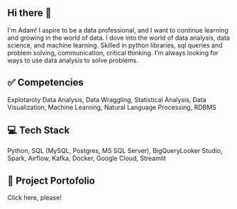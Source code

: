 ## Hi there 👋

I'm Adam! I aspire to be a data professional, and I want to continue learning and growing in the world of data. I dove into the world of data analysis, data science, and machine learning. Skilled in python libraries, sql queries and problem solving, communication, critical thinking. I'm always looking for ways to use data analysis to solve problems.

## ✅ Competencies

Explotaroty Data Analysis, Data Wraggling, Statistical Analysis, Data Visualization, Machine Learning, Natural Language Processing, RDBMS

## 💻 Tech Stack

Python, SQL (MySQL, Postgres, MS SQL Server), BigQueryLooker Studio, Spark, Airflow, Kafka, Docker, Google Cloud, Streamlit

## 📂 Project Portofolio

Click here, please!
